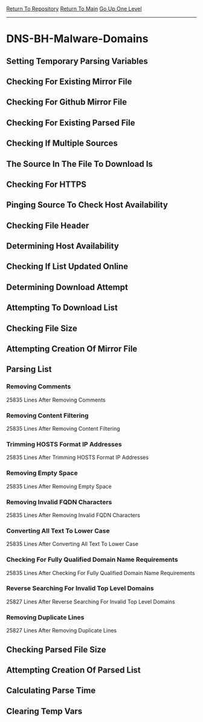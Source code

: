 [Return To Repository](https://github.com/deathbybandaid/piholeparser/)
[Return To Main](https://github.com/deathbybandaid/piholeparser/blob/master/RecentRunLogs/Mainlog.md)
[Go Up One Level](https://github.com/deathbybandaid/piholeparser/blob/master/RecentRunLogs/TopLevelScripts/30-Processing-External-Blacklists.md)
____________________________________
# DNS-BH-Malware-Domains
## Setting Temporary Parsing Variables
## Checking For Existing Mirror File
## Checking For Github Mirror File
## Checking For Existing Parsed File
## Checking If Multiple Sources
## The Source In The File To Download Is
## Checking For HTTPS
## Pinging Source To Check Host Availability
## Checking File Header
## Determining Host Availability
## Checking If List Updated Online
## Determining Download Attempt
## Attempting To Download List
## Checking File Size
## Attempting Creation Of Mirror File
## Parsing List
### Removing Comments
25835 Lines After Removing Comments
### Removing Content Filtering
25835 Lines After Removing Content Filtering
### Trimming HOSTS Format IP Addresses
25835 Lines After Trimming HOSTS Format IP Addresses
### Removing Empty Space
25835 Lines After Removing Empty Space
### Removing Invalid FQDN Characters
25835 Lines After Removing Invalid FQDN Characters
### Converting All Text To Lower Case
25835 Lines After Converting All Text To Lower Case
### Checking For Fully Qualified Domain Name Requirements
25835 Lines After Checking For Fully Qualified Domain Name Requirements
### Reverse Searching For Invalid Top Level Domains
25827 Lines After Reverse Searching For Invalid Top Level Domains
### Removing Duplicate Lines
25827 Lines After Removing Duplicate Lines
## Checking Parsed File Size
## Attempting Creation Of Parsed List
## Calculating Parse Time
## Clearing Temp Vars
